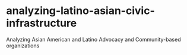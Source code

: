 # analyzing-latino-asian-civic-infrastructure
Analyzing Asian American and Latino Advocacy and Community-based organizations
